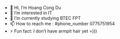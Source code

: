 - 👋 Hi, I’m Hoang Cong Du
- 👀 I’m interested in IT
- 🌱 I’m currently studying BTEC FPT
- 📫 How to reach me : #phone_number 0775751954
- ⚡ Fun fact: I don’t have armpit hair yet =)))
